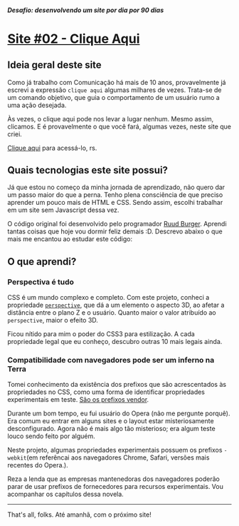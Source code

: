 ##### Desafio: desenvolvendo um site por dia por 90 dias 

# [Site #02 - Clique Aqui](https://www.dorlyneto.com/90sites/02-cliqueaqui/)

## Ideia geral deste site

Como já trabalho com Comunicação há mais de 10 anos, provavelmente já escrevi a expressão ```clique aqui``` algumas milhares de vezes. Trata-se de um comando objetivo, que guia o comportamento de um usuário rumo a uma ação desejada. 

Às vezes, o clique aqui pode nos levar a lugar nenhum. Mesmo assim, clicamos. E é provavelmente o que você fará, algumas vezes, neste site que criei.

[Clique aqui](https://www.dorlyneto.com/90sites/02-cliqueaqui/) para acessá-lo, rs.

## Quais tecnologias este site possui?

Já que estou no começo da minha jornada de aprendizado, não quero dar um passo maior do que a perna. Tenho plena consciência de que preciso aprender um pouco mais de HTML e CSS. Sendo assim, escolhi trabalhar em um site sem Javascript dessa vez. 

O código original foi desenvolvido pelo programador [Ruud Burger](https://github.com/RuudBurger/). Aprendi tantas coisas que hoje vou dormir feliz demais :D. Descrevo abaixo o que mais me encantou ao estudar este código:

## O que aprendi?

### Perspectiva é tudo

CSS é um mundo complexo e completo. Com este projeto, conheci a propriedade [```perspective```](https://developer.mozilla.org/pt-BR/docs/Web/CSS/transform-function/perspective), que dá a um elemento o aspecto 3D, ao afetar a distância entre o plano Z e o usuário. Quanto maior o valor atribuído ao ```perspective```, maior o efeito 3D.

Ficou nítido para mim o poder do CSS3 para estilização. A cada propriedade legal que eu conheço, descubro outras 10 mais legais ainda.

### Compatibilidade com navegadores pode ser um inferno na Terra

Tomei conhecimento da existência dos prefixos que são acrescentados às propriedades no CSS, como uma forma de identificar propriedades experimentais em teste. [São os prefixos vendor](https://developer.mozilla.org/pt-BR/docs/Glossario/Prefixos_vendor).

Durante um bom tempo, eu fui usuário do Opera (não me pergunte porquê). Era comum eu entrar em alguns sites e o layout estar misteriosamente desconfigurado. Agora não é mais algo tão misterioso; era algum teste louco sendo feito por alguém.  

Neste projeto, algumas propriedades experimentais possuem os prefixos ```-webkit```(em referêncai aos navegadores Chrome, Safari, versões mais recentes do Opera.).

Reza a lenda que as empresas mantenedoras dos navegadores poderão parar de usar prefixos de fornecedores para recursos experimentais. Vou acompanhar os capítulos dessa novela.

---

That's all, folks. Até amanhã, com o próximo site!









